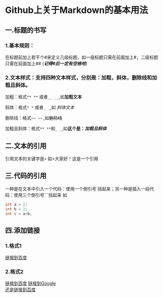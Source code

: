 # Github上关于Markdown的基本用法

## 一.标题的书写
### 1.基本规则：
在标题前加上若干个#来定义几级标题，如一级标题只需在前面加上#，二级标题只需在前面加上## (**_记得#后一定有空格哈_**)

### 2.文本样式：支持四种文本样式，分别是：加粗，斜体，删除线和加粗且斜体。
加粗：格式```** **``` 或者```__ __```,如**加粗文本**

斜体：格式```* *``` 或者```_ _```,如 _斜体文本_

删除线：格式```~~ ~~``` ,如~~删除线~~

加粗且斜体：格式```** **```和```_ _```,如**这个是：_加粗且斜体_**

## 二.文本的引用
引用文本的关键字是```>```
如>大家好！这是一个引用

## 三.代码的引用
一种是在文本中引入一个代码：使用一个倒引号`括起来；另一种是插入一段代码：使用三个倒引号```括起来
如
``` c++
int a = 1;
int b = 2;
int c = a+b;
```

## 四.添加链接
### 1.格式1
[链接到百度](https://www.baidu.com "百度") 

### 2.格式2
[链接到百度][1]
[链接到Google][2]  
[还是链接到百度][1]

[1]:https://www.baidu.com  
[2]:https://www.google.com  
